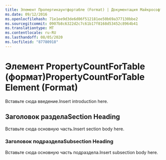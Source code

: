 ```yaml
---
title: Элемент Пропертикаунтфортабле (Format) | Документация Майкрософт
ms.date: 09/12/2016
ms.openlocfilehash: 71e1ee9d3de6d06f512181ee50b69a377130bbe2
ms.sourcegitcommit: 0907b8c6322d2c7c61b17f8168d53452c8964b41
ms.translationtype: MT
ms.contentlocale: ru-RU
ms.lasthandoff: 08/05/2020
ms.locfileid: "87780918"
---
```

# <a name="propertycountfortable-element-format"></a><span data-ttu-id="e8b27-102">Элемент PropertyCountForTable (формат)</span><span class="sxs-lookup"><span data-stu-id="e8b27-102">PropertyCountForTable Element (Format)</span></span>

<span data-ttu-id="e8b27-103">Вставьте сюда введение.</span><span class="sxs-lookup"><span data-stu-id="e8b27-103">Insert introduction here.</span></span>

## <a name="section-heading"></a><span data-ttu-id="e8b27-104">Заголовок раздела</span><span class="sxs-lookup"><span data-stu-id="e8b27-104">Section Heading</span></span>

<span data-ttu-id="e8b27-105">Вставьте сюда основную часть.</span><span class="sxs-lookup"><span data-stu-id="e8b27-105">Insert section body here.</span></span>

### <a name="subsection-heading"></a><span data-ttu-id="e8b27-106">Заголовок подраздела</span><span class="sxs-lookup"><span data-stu-id="e8b27-106">Subsection Heading</span></span>

<span data-ttu-id="e8b27-107">Вставьте сюда основную часть подраздела.</span><span class="sxs-lookup"><span data-stu-id="e8b27-107">Insert subsection body here.</span></span>
